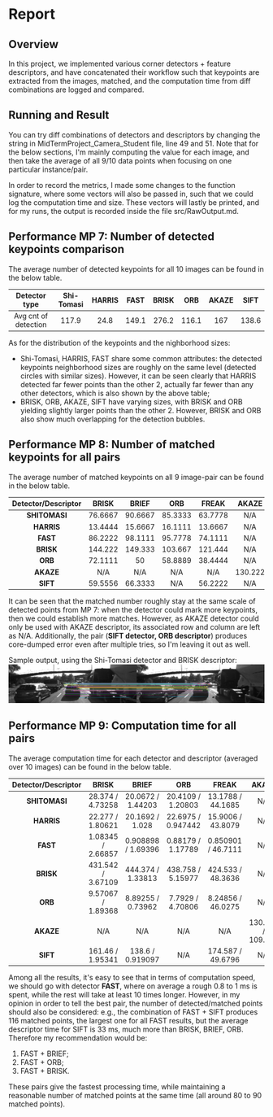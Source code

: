 # Report

## Overview
In this project, we implemented various corner detectors + feature descriptors, and have concatenated their workflow such that keypoints are extracted from the images, matched, and the computation time from diff combinations are logged and compared.

## Running and Result
You can try diff combinations of detectors and descriptors by changing the string in MidTermProject_Camera_Student file, line 49 and 51. Note that for the below sections, I'm mainly computing the value for each image, and then take the average of all 9/10 data points when focusing on one particular instance/pair.

In order to record the metrics, I made some changes to the function signature, where some vectors will also be passed in, such that we could log the computation time and size. These vectors will lastly be printed, and for my runs, the output is recorded inside the file src/RawOutput.md.

## Performance MP 7: Number of detected keypoints comparison
The average number of detected keypoints for all 10 images can be found in the below table.

|   Detector type    | Shi-Tomasi |   HARRIS   |   FAST   |  BRISK  |    ORB    |    AKAZE    |   SIFT   |
| :---------------:  | :--------: | :---------:| :-------:| :-----: | :--------:|  :--------: |:--------:|
|Avg cnt of detection|    117.9   |    24.8    |   149.1  |  276.2  |   116.1   |      167    |  138.6   |

As for the distribution of the keypoints and the nighborhood sizes: 
* Shi-Tomasi, HARRIS, FAST share some common attributes: the detected keypoints neighborhood sizes are roughly on the same level (detected circles with similar sizes). However, it can be seen clearly that HARRIS detected far fewer points than the other 2, actually far fewer than any other detectors, which is also shown by the above table;
* BRISK, ORB, AKAZE, SIFT have varying sizes, with BRISK and ORB yielding slightly larger points than the other 2. However, BRISK and ORB also show much overlapping for the detection bubbles.

## Performance MP 8: Number of matched keypoints for all pairs
The average number of matched keypoints on all 9 image-pair can be found in the below table.

|  Detector/Descriptor |   BRISK  |   BRIEF  |   ORB   |  FREAK  |  AKAZE  |   SIFT  |
|:--------------------:|:--------:|:--------:|:-------:|:-------:|:-------:|:-------:|
|     **SHITOMASI**    |  76.6667 |  90.6667 | 85.3333 | 63.7778 |   N/A   |   103   |
|      **HARRIS**      |  13.4444 |  15.6667 | 16.1111 | 13.6667 |   N/A   | 18.1111 |
|       **FAST**       |  86.2222 |  98.1111 | 95.7778 | 74.1111 |   N/A   | 116.222 |
|       **BRISK**      |  144.222 |  149.333 | 103.667 | 121.444 |   N/A   | 182.889 |
|       **ORB**        |  72.1111 |    50    | 58.8889 | 38.4444 |   N/A   | 84.7778 |
|       **AKAZE**      |    N/A   |    N/A   |   N/A   |   N/A   | 130.222 |   N/A   |
|       **SIFT**       |  59.5556 |  66.3333 |   N/A   | 56.2222 |   N/A   | 88.8889 |

It can be seen that the matched number roughly stay at the same scale of detected points from MP 7: when the detector could mark more keypoints, then we could establish more matches. However, as AKAZE detector could only be used with AKAZE descriptor, its associated row and column are left as N/A. Additionally, the pair (__SIFT detector, ORB descriptor__) produces core-dumped error even after multiple tries, so I'm leaving it out as well.

Sample output, using the Shi-Tomasi detector and BRISK descriptor:
![Sample Results](shitomasi-brisk.png)

## Performance MP 9: Computation time for all pairs
The average computation time for each detector and descriptor (averaged over 10 images) can be found in the below table.

|  Detector/Descriptor |         BRISK        |         BRIEF        |         ORB         |         FREAK         |         AKAZE        |          SIFT         |
|:--------------------:|:--------------------:|:--------------------:|:-------------------:|:---------------------:|:--------------------:|:---------------------:|
|     **SHITOMASI**    |   28.374 / 4.73258   |   20.0672 / 1.44203  |  20.4109 / 1.20803  |   13.1788 / 44.1685   |          N/A         |    14.387 / 19.022    |
|      **HARRIS**      |   22.277 / 1.80621   |    20.1692 / 1.028   |  22.6975 / 0.947442 |   15.9006 / 43.8079   |          N/A         |   20.0442 / 22.2612   |
|       **FAST**       |   1.08345 / 2.66857  |   0.908898 / 1.69396 |   0.88179 / 1.17789 |   0.850901 / 46.7111  |          N/A         |   0.875459 / 33.4035  |
|       **BRISK**      |  431.542 / 3.67109   |   444.374 / 1.33813  |  438.758 / 5.15977  |   424.533 / 48.3636   |          N/A         |   435.894 / 66.3313   |
|       **ORB**        |  9.57067 / 1.89368   |   8.89255 / 0.73962  |   7.7929 / 4.70806  |   8.24856 / 46.0275   |          N/A         |   10.0542 / 79.5501   |
|       **AKAZE**      |          N/A         |          N/A         |         N/A         |           N/A         |   130.222 / 109.853  |          N/A          |
|       **SIFT**       |   161.46 / 1.95341   |    138.6 / 0.919097  |         N/A         |   174.587 / 49.6796   |          N/A         |    155.124 / 109.643  |

Among all the results, it's easy to see that in terms of computation speed, we should go with detector __FAST__, where on average a rough 0.8 to 1 ms is spent, while the rest will take at least 10 times longer. However, in my opinion in order to tell the best pair, the number of detected/matched points should also be considered: e.g., the combination of FAST + SIFT produces 116 matched points, the largest one for all FAST results, but the average descriptor time for SIFT is 33 ms, much more than BRISK, BRIEF, ORB. Therefore my recommendation would be:
1. FAST + BRIEF;
2. FAST + ORB;
3. FAST + BRISK.

These pairs give the fastest processing time, while maintaining a reasonable number of matched points at the same time (all around 80 to 90 matched points).
